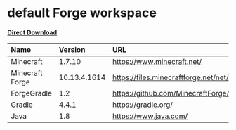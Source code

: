 # default Forge workspace

[**Direct Download**](https://github.com/glowredman/default-Forge-workspace/releases/download/v10.13.4.1614-FG1.2-G4.4.1/forge-1.7.10-10.13.4.1614--FG1.2-G4.4.1.zip)

|Name|Version|URL|
|:---|:---|:---|
|Minecraft|1.7.10|https://www.minecraft.net/|
|Minecraft Forge|10.13.4.1614|https://files.minecraftforge.net/net/minecraftforge/forge/index_1.7.10.html|
|ForgeGradle|1.2|https://github.com/MinecraftForge/ForgeGradle/tree/FG_1.2|
|Gradle|4.4.1|https://gradle.org/|
|Java|1.8|https://www.java.com/|
